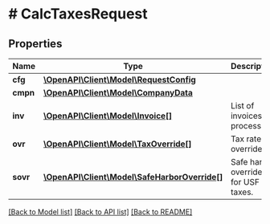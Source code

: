 # # CalcTaxesRequest

## Properties

Name | Type | Description | Notes
------------ | ------------- | ------------- | -------------
**cfg** | [**\OpenAPI\Client\Model\RequestConfig**](RequestConfig.md) |  | [optional]
**cmpn** | [**\OpenAPI\Client\Model\CompanyData**](CompanyData.md) |  | [optional]
**inv** | [**\OpenAPI\Client\Model\Invoice[]**](Invoice.md) | List of invoices to process. | [optional]
**ovr** | [**\OpenAPI\Client\Model\TaxOverride[]**](TaxOverride.md) | Tax rate overrides. | [optional]
**sovr** | [**\OpenAPI\Client\Model\SafeHarborOverride[]**](SafeHarborOverride.md) | Safe harbor overrides for USF taxes. | [optional]

[[Back to Model list]](../../README.md#models) [[Back to API list]](../../README.md#endpoints) [[Back to README]](../../README.md)
